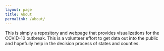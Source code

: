 ```yaml
---
layout: page
title: About
permalink: /about/
---
```


This is simply a repository and webpage that provides visualizations for the COVID-10 outbreak. This is a volunteer effort to get data out into the public and hopefully help in the decision process of states and counties.